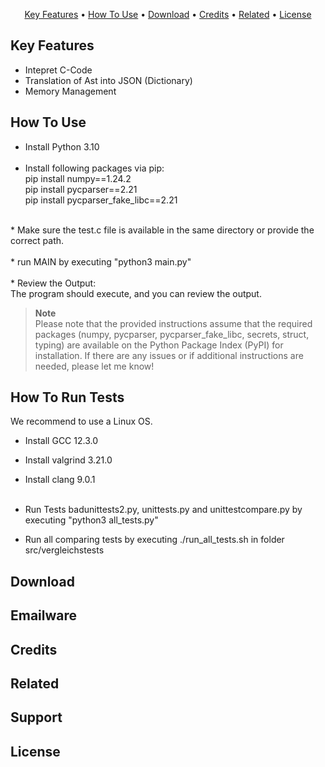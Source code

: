 <p align="center">
  <a href="#key-features">Key Features</a> •
  <a href="#how-to-use">How To Use</a> •
  <a href="#download">Download</a> •
  <a href="#credits">Credits</a> •
  <a href="#related">Related</a> •
  <a href="#license">License</a>
</p>


## Key Features

* Intepret C-Code
* Translation of Ast into JSON (Dictionary)
* Memory Management

## How To Use
* Install Python 3.10<br><br>
* Install following packages via pip:<br>
  pip install numpy==1.24.2<br>
  pip install pycparser==2.21<br>
  pip install pycparser_fake_libc==2.21<br>
<br>
* Make sure the test.c file is available in the same directory or provide the correct path.
<br><br>
* run MAIN by executing "python3 main.py"
<br><br>
* Review the Output:<br>
 The program should execute, and you can review the output.

> **Note**<br>
> Please note that the provided instructions assume that the required packages
> (numpy, pycparser, pycparser_fake_libc, secrets, struct, typing) are available on the Python Package Index (PyPI) for installation. 
> If there are any issues or if additional instructions are needed, please let me know!


## How To Run Tests
We recommend to use a Linux OS.
* Install GCC 12.3.0 <br>
* Install valgrind 3.21.0 <br>
* Install clang 9.0.1 <br><br>

* Run Tests badunittests2.py, unittests.py and unittestcompare.py by executing "python3 all_tests.py"
* Run all comparing tests by executing ./run_all_tests.sh in folder src/vergleichstests


## Download

## Emailware

## Credits

## Related


## Support


## License


